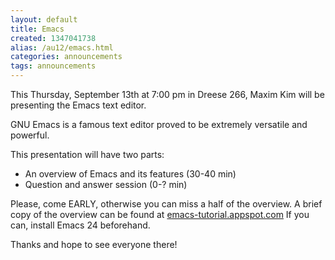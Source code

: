```yaml
---
layout: default
title: Emacs
created: 1347041738
alias: /au12/emacs.html
categories: announcements
tags: announcements
---
```

This Thursday, September 13th at 7:00 pm in Dreese 266, Maxim Kim will be presenting the Emacs text editor.

GNU Emacs is a famous text editor proved to be extremely versatile and powerful.

This presentation will have two parts:  
- An overview of Emacs and its features (30-40 min)  
- Question and answer session (0-? min)

Please, come EARLY, otherwise you can miss a half of the overview. A brief copy of the overview can be found at [emacs-tutorial.appspot.com](http://emacs-tutorial.appspot.com "emacs-tutorial.appspot.com") If you can, install Emacs 24 beforehand.

Thanks and hope to see everyone there!
